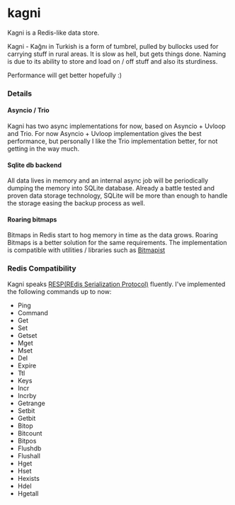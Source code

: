 # kagni
Kagni is a Redis-like data store. 

Kagni - Kağnı in Turkish is a form of tumbrel, pulled by bullocks used for carrying stuff in rural areas. It is slow as hell, but gets things done. Naming is due to its ability to store and load on / off stuff and also its sturdiness. 

Performance will get better hopefully :) 

### Details

#### Asyncio / Trio

Kagni has two async implementations for now, based on Asyncio + Uvloop and Trio. For now Asyncio + Uvloop implementation gives the best performance, but personally I like the Trio implementation better, for not getting in the way much.

#### Sqlite db backend 

All data lives in memory and an internal async job will be periodically dumping the memory into SQLite database.
Already a battle tested and proven data storage technology, SQLite will be more than enough to handle the storage 
easing the backup process as well. 


#### Roaring bitmaps

Bitmaps in Redis start to hog memory in time as the data grows. Roaring Bitmaps is a better solution for the same requirements.
The implementation is compatible with utilities / libraries such as [Bitmapist](https://github.com/Doist/bitmapist) 

### Redis Compatibility

Kagni speaks [RESP(REdis Serialization Protocol)](https://redis.io/topics/protocol) fluently. 
I've implemented the following commands up to now: 

- Ping
- Command
- Get
- Set
- Getset
- Mget
- Mset
- Del
- Expire
- Ttl
- Keys
- Incr
- Incrby
- Getrange
- Setbit
- Getbit 
- Bitop
- Bitcount
- Bitpos
- Flushdb
- Flushall
- Hget
- Hset
- Hexists
- Hdel
- Hgetall
